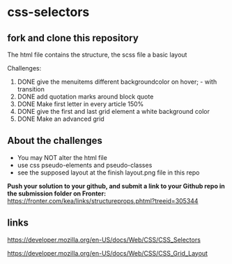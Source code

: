 # css-selectors

## fork and clone this repository
The html file contains the structure, the scss file a basic layout

Challenges:
1. DONE give the menuitems different backgroundcolor on hover; - with transition
2. DONE add quotation marks around block quote 
3. DONE Make first letter in every article 150%
4. DONE give the first and last grid element a white background color
5. DONE Make an advanced grid

## About the challenges
- You may NOT alter the html file
- use css pseudo-elements and pseudo-classes 
- see the supposed layout at the finish layout.png file in this repo 

**Push your solution to your github, and submit a link to your Github repo in the submission folder on Fronter:**
https://fronter.com/kea/links/structureprops.phtml?treeid=305344

## links
https://developer.mozilla.org/en-US/docs/Web/CSS/CSS_Selectors

https://developer.mozilla.org/en-US/docs/Web/CSS/CSS_Grid_Layout
